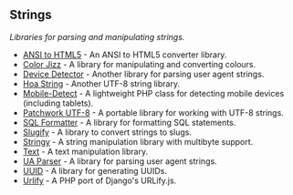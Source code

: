 ## Strings
*Libraries for parsing and manipulating strings.*
* [ANSI to HTML5](https://github.com/sensiolabs/ansi-to-html) - An ANSI to HTML5 converter library.
* [Color Jizz](https://github.com/mikeemoo/ColorJizz-PHP) - A library for manipulating and converting colours.
* [Device Detector](https://github.com/piwik/device-detector) - Another library for parsing user agent strings.
* [Hoa String](https://github.com/hoaproject/String) - Another UTF-8 string library.
* [Mobile-Detect](https://github.com/serbanghita/Mobile-Detect) - A lightweight PHP class for detecting mobile devices (including tablets).
* [Patchwork UTF-8](https://github.com/nicolas-grekas/Patchwork-UTF8) - A portable library for working with UTF-8 strings.
* [SQL Formatter](https://github.com/jdorn/sql-formatter/) - A library for formatting SQL statements.
* [Slugify](https://github.com/cocur/slugify) - A library to convert strings to slugs.
* [Stringy](https://github.com/danielstjules/Stringy) - A string manipulation library with multibyte support.
* [Text](https://github.com/kzykhys/Text) - A text manipulation library.
* [UA Parser](https://github.com/tobie/ua-parser/tree/master/php) - A library for parsing user agent strings.
* [UUID](https://github.com/ramsey/uuid) - A library for generating UUIDs.
* [Urlify](https://github.com/jbroadway/urlify) - A PHP port of Django's URLify.js.
